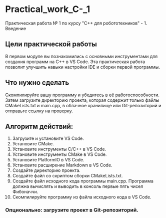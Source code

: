 # Practical_work_C-_1
Практическая работа № 1 по курсу "C++ для робототехников" - 1. Введение

## Цели практической работы
В первом модуле вы познакомились с основными инструментами для создания программ на C++ в VS Code. Эта практическая работа позволит улучшить навыки настройки IDE и сборки первой программы.


## Что нужно сделать
Скомпилируйте вашу программу и убедитесь в её работоспособности.  
Затем загрузите директорию проекта, которая содержит только файлы CMakeLists.txt и main.cpp, в облачное хранилище или Git-репозиторий и отправьте ссылку на проверку.

## Алгоритм действий:

1. Загрузите и установите VS Code.
2. Установите CMake.
3. Установите инструменты C/C++ в VS Code.
4. Установите инструменты CMake в VS Code.
5. Установите PlatformIO в VS Code.
6. Установите расширение Markdown в VS Code.
7. Создайте директорию проекта.
8. Создайте файл со скриптом сборки CMakeLists.txt.
9. Создайте файл исходного кода программы main.cpp. Программа должна вычислять и выводить в консоль первые пять чисел Фибоначчи.
10. Скомпилируйте программу из файла исходного кода в VS Code.
### Опционально: загрузите проект в Git-репозиторий.
